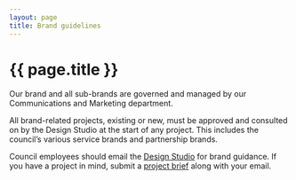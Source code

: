```yaml
---
layout: page
title: Brand guidelines
---
```


# {{ page.title }}

Our brand and all sub-brands are governed and managed by our Communications and Marketing department.  

All brand-related projects, existing or new, must be approved and consulted on by the Design Studio at the start of any project. This includes the council’s various service brands and partnership brands. 

Council employees should email the [Design Studio](mailto:mailto:design.studio@essex.gov.uk) for brand guidance. If you have a project in mind, submit a [project brief](https://intranet.essex.gov.uk/Documents/Project_Brief_2018.docx) along with your email. 
